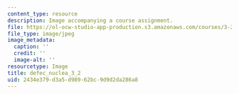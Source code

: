 ```yaml
---
content_type: resource
description: Image accompanying a course assignment.
file: https://ol-ocw-studio-app-production.s3.amazonaws.com/courses/3-22-mechanical-behavior-of-materials-spring-2008/2434e379d3a5d98962bc9d9d2da286a8_defec_nuclea_3_2.jpg
file_type: image/jpeg
image_metadata:
  caption: ''
  credit: ''
  image-alt: ''
resourcetype: Image
title: defec_nuclea_3_2
uid: 2434e379-d3a5-d989-62bc-9d9d2da286a8
---
```

